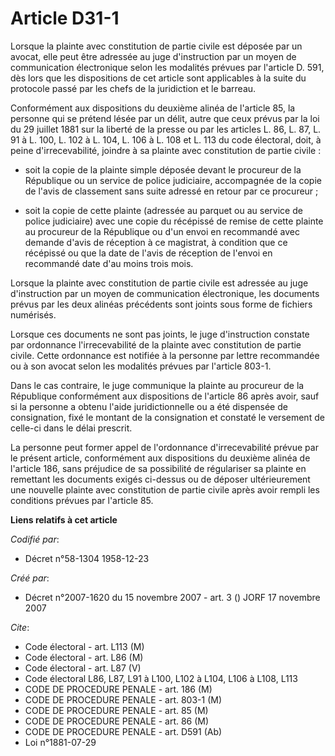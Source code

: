 # Article D31-1

Lorsque la plainte avec constitution de partie civile est déposée par un avocat, elle peut être adressée au juge
d'instruction par un moyen de communication électronique selon les modalités prévues par l'article D. 591, dès lors que les
dispositions de cet article sont applicables à la suite du protocole passé par les chefs de la juridiction et le barreau.

Conformément aux dispositions du deuxième alinéa de l'article 85, la personne qui se prétend lésée par un délit, autre que
ceux prévus par la loi du 29 juillet 1881 sur la liberté de la presse ou par les articles L. 86, L. 87, L. 91 à L. 100, L.
102 à L. 104, L. 106 à L. 108 et L. 113 du code électoral, doit, à peine d'irrecevabilité, joindre à sa plainte avec
constitution de partie civile :

- soit la copie de la plainte simple déposée devant le procureur de la République ou un service de police judiciaire,
accompagnée de la copie de l'avis de classement sans suite adressé en retour par ce procureur ;

- soit la copie de cette plainte (adressée au parquet ou au service de police judiciaire) avec une copie du récépissé de
remise de cette plainte au procureur de la République ou d'un envoi en recommandé avec demande d'avis de réception à ce
magistrat, à condition que ce récépissé ou que la date de l'avis de réception de l'envoi en recommandé date d'au moins trois
mois.

Lorsque la plainte avec constitution de partie civile est adressée au juge d'instruction par un moyen de communication
électronique, les documents prévus par les deux alinéas précédents sont joints sous forme de fichiers numérisés.

Lorsque ces documents ne sont pas joints, le juge d'instruction constate par ordonnance l'irrecevabilité de la plainte avec
constitution de partie civile. Cette ordonnance est notifiée à la personne par lettre recommandée ou à son avocat selon les
modalités prévues par l'article 803-1.

Dans le cas contraire, le juge communique la plainte au procureur de la République conformément aux dispositions de l'article
86 après avoir, sauf si la personne a obtenu l'aide juridictionnelle ou a été dispensée de consignation, fixé le montant de
la consignation et constaté le versement de celle-ci dans le délai prescrit.

La personne peut former appel de l'ordonnance d'irrecevabilité prévue par le présent article, conformément aux dispositions
du deuxième alinéa de l'article 186, sans préjudice de sa possibilité de régulariser sa plainte en remettant les documents
exigés ci-dessus ou de déposer ultérieurement une nouvelle plainte avec constitution de partie civile après avoir rempli les
conditions prévues par l'article 85.

**Liens relatifs à cet article**

_Codifié par_:

  - Décret n°58-1304 1958-12-23

_Créé par_:

  - Décret n°2007-1620 du 15 novembre 2007 - art. 3 () JORF 17 novembre 2007

_Cite_:

  - Code électoral - art. L113 (M)
  - Code électoral - art. L86 (M)
  - Code électoral - art. L87 (V)
  - Code électoral L86, L87, L91 à L100, L102 à L104, L106 à L108, L113
  - CODE DE PROCEDURE PENALE - art. 186 (M)
  - CODE DE PROCEDURE PENALE - art. 803-1 (M)
  - CODE DE PROCEDURE PENALE - art. 85 (M)
  - CODE DE PROCEDURE PENALE - art. 86 (M)
  - CODE DE PROCEDURE PENALE - art. D591 (Ab)
  - Loi n°1881-07-29
